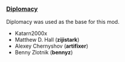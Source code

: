 ### [Diplomacy](https://github.com/DiplomacyTeam/Bannerlord.Diplomacy)
Diplomacy was used as the base for this mod.
- Katarn2000x
- Matthew D. Hall (**zijistark**)
- Alexey Chernyshov (**artifixer**)
- Benny Zlotnik (**bennyz**)